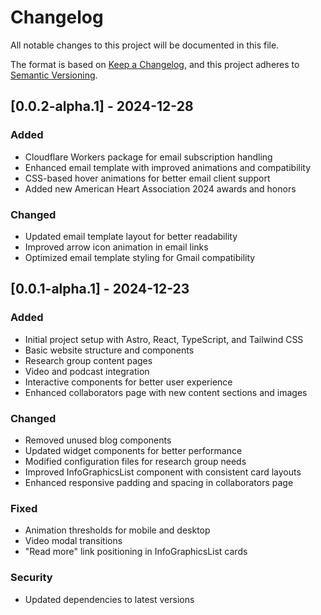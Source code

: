 # Changelog

All notable changes to this project will be documented in this file.

The format is based on [Keep a Changelog](https://keepachangelog.com/en/1.0.0/),
and this project adheres to [Semantic Versioning](https://semver.org/spec/v2.0.0.html).

## [0.0.2-alpha.1] - 2024-12-28

### Added

- Cloudflare Workers package for email subscription handling
- Enhanced email template with improved animations and compatibility
- CSS-based hover animations for better email client support
- Added new American Heart Association 2024 awards and honors

### Changed

- Updated email template layout for better readability
- Improved arrow icon animation in email links
- Optimized email template styling for Gmail compatibility

## [0.0.1-alpha.1] - 2024-12-23

### Added

- Initial project setup with Astro, React, TypeScript, and Tailwind CSS
- Basic website structure and components
- Research group content pages
- Video and podcast integration
- Interactive components for better user experience
- Enhanced collaborators page with new content sections and images

### Changed

- Removed unused blog components
- Updated widget components for better performance
- Modified configuration files for research group needs
- Improved InfoGraphicsList component with consistent card layouts
- Enhanced responsive padding and spacing in collaborators page

### Fixed

- Animation thresholds for mobile and desktop
- Video modal transitions
- "Read more" link positioning in InfoGraphicsList cards

### Security

- Updated dependencies to latest versions
